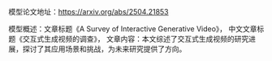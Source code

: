 模型论文地址：https://arxiv.org/abs/2504.21853

模型概述：文章标题《A Survey of Interactive Generative Video》，
中文文章标题《交互式生成视频的调查》，
文章内容：本文综述了交互式生成视频的研究进展，探讨了其应用场景和挑战，为未来研究提供了方向。
